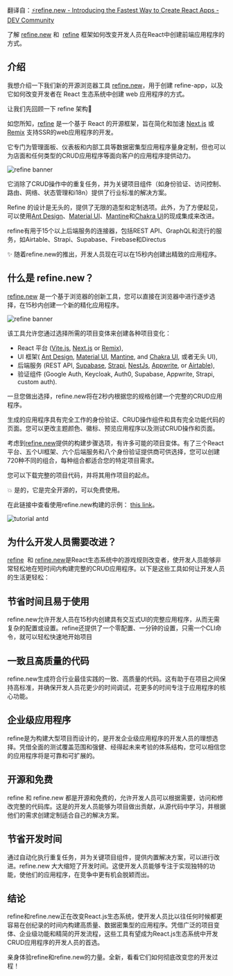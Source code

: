 翻译自：[⚡refine.new - Introducing the Fastest Way to Create React Apps - DEV Community](https://dev.to/refine/refinenew-introducing-the-fastest-way-to-create-refine-apps-3c6n)

了解 [refine.new](https://refine.new/) 和  [refine](https://github.com/refinedev/refine) 框架如何改变开发人员在React中创建前端应用程序的方式。

## 介绍

我想介绍一下我们新的开源浏览器工具 [refine.new](https://refine.new/)，用于创建 refine-app，以及它如何改变开发者在 React 生态系统中创建 web 应用程序的方式。

让我们先回顾一下 refine 架构💙

如您所知，[refine](https://github.com/refinedev/refine) 是一个基于 React 的开源框架，旨在简化和加速 [Next.js](https://nextjs.org/) 或 [Remix](https://remix.run/) 支持SSR的web应用程序的开发。

它专门为管理面板、仪表板和内部工具等数据密集型应用程序量身定制，但也可以为店面和任何类型的CRUD应用程序等面向客户的应用程序提供动力。

![refine banner](https://res.cloudinary.com/practicaldev/image/fetch/s--NWQYf7Y4--/c_limit%2Cf_auto%2Cfl_progressive%2Cq_auto%2Cw_800/https://refine.ams3.cdn.digitaloceanspaces.com/website/static/img/diagram.png)

它消除了CRUD操作中的重复任务，并为关键项目组件（如身份验证、访问控制、路由、网络、状态管理和i18n）提供了行业标准的解决方案。

Refine 的设计是无头的，提供了无限的造型和定制选项。此外，为了方便起见，可以使用[Ant Design](https://ant.design/)、[Material UI](https://mui.com/material-ui/getting-started/overview/)、[Mantine](https://mantine.dev/)和[Chakra UI](https://chakra-ui.com/)的现成集成来改进。

refine有用于15个以上后端服务的连接器，包括REST API、GraphQL和流行的服务，如Airtable、Strapi、Supabase、Firebase和Directus

✨ 随着refine.new的推出，开发人员现在可以在15秒内创建出精致的应用程序。

## 什么是 refine.new？

[refine.new](https://refine.new/) 是一个基于浏览器的创新工具，您可以直接在浏览器中进行逐步选择，在15秒内创建一个新的精化应用程序。

![refine banner](https://res.cloudinary.com/practicaldev/image/fetch/s--i-H7RvvC--/c_limit%2Cf_auto%2Cfl_progressive%2Cq_66%2Cw_800/https://refine.ams3.cdn.digitaloceanspaces.com/website/static/img/quick-start.gif)

该工具允许您通过选择所需的项目变体来创建各种项目变化：

- React 平台 ([Vite.js](https://vitejs.dev/), [Next.js](https://nextjs.org/) or [Remix](https://remix.run/)),
- UI 框架( [Ant Design](https://ant.design/), [Material UI](https://mui.com/material-ui/getting-started/overview/), [Mantine](https://mantine.dev/), and [Chakra UI](https://chakra-ui.com/), 或者无头 UI),
- 后端服务 (REST API, [Supabase](https://supabase.com/), [Strapi](https://strapi.io/), [NestJs](https://nestjs.com/), [Appwrite](https://appwrite.io/), or [Airtable](https://www.airtable.com/)),
- 验证组件 (Google Auth, Keycloak, Auth0, Supabase, Appwrite, Strapi, custom auth).

一旦您做出选择，refine.new将在2秒内根据您的规格创建一个完整的CRUD应用程序。

生成的应用程序具有完全工作的身份验证、CRUD操作组件和具有完全功能代码的页面。您可以更改主题颜色、徽标、预览应用程序以及测试CRUD操作和页面。

考虑到[refine.new](https://refine.new/)提供的构建步骤选项，有许多可能的项目变体。有了三个React平台、五个UI框架、六个后端服务和八个身份验证提供商可供选择，您可以创建720种不同的组合，每种组合都适合您的特定项目需求。



您可以下载完整的项目代码，并将其用作项目的起点。



💥 是的，它是完全开源的，可以免费使用。



在此链接中查看使用refine.new构建的示例： [this link](https://refine.new/preview/a54be867-0838-4078-b9a5-fce7ab7174a2)。



![tutorial antd](https://res.cloudinary.com/practicaldev/image/fetch/s--HsWh0Ati--/c_limit%2Cf_auto%2Cfl_progressive%2Cq_auto%2Cw_800/https://refine.ams3.cdn.digitaloceanspaces.com/website/static/tutorial/antd-intro.png)



## 为什么开发人员需要改进？



[refine](https://github.com/refinedev/refine)  和 [refine.new](https://refine.new/)是React生态系统中的游戏规则改变者，使开发人员能够非常轻松地在短时间内构建完整的CRUD应用程序。以下是这些工具如何让开发人员的生活更轻松：



## 节省时间且易于使用

refine.new允许开发人员在15秒内创建具有交互式UI的完整应用程序，从而无需复杂的配置或设置。refine还提供了一个零配置、一分钟的设置，只需一个CLI命令，就可以轻松快速地开始项目



## 一致且高质量的代码

refine.new生成符合行业最佳实践的一致、高质量的代码。这有助于在项目之间保持高标准，并确保开发人员花更少的时间调试，花更多的时间专注于应用程序的核心功能。



## 企业级应用程序

refine是为构建大型项目而设计的，是开发企业级应用程序的开发人员的理想选择。凭借全面的测试覆盖范围和强健、经得起未来考验的体系结构，您可以相信您的应用程序将是可靠和可扩展的。



## 开源和免费



refine 和 refine.new 都是开源和免费的，允许开发人员可以根据需要，访问和修改完整的代码库。这是的开发人员能够为项目做出贡献，从源代码中学习，并根据他们的需求创建定制适合自己的解决方案。



## 节省开发时间



通过自动化执行重复任务，并为关键项目组件，提供内置解决方案，可以进行改进。refine.new 大大缩短了开发时间。这使开发人员能够专注于实现独特的功能，使他们的应用程序，在竞争中更有机会脱颖而出。



## 结论



refine和refine.new正在改变React.js生态系统，使开发人员比以往任何时候都更容易在创纪录的时间内构建高质量、数据密集型的应用程序。凭借广泛的项目变体、企业级功能和精简的开发流程，这些工具有望成为React.js生态系统中开发CRUD应用程序的开发人员的首选。



亲身体验refine和refine.new的力量。全新，看看它们如何彻底改变您的开发过程！






